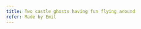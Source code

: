 ```yaml
---
title: Two castle ghosts having fun flying around
refer: Made by Emil
---
```

<figure class="bleed">
<img src="/img/emil-drawing/IMG_1346.jpg" alt="">
</figure>
